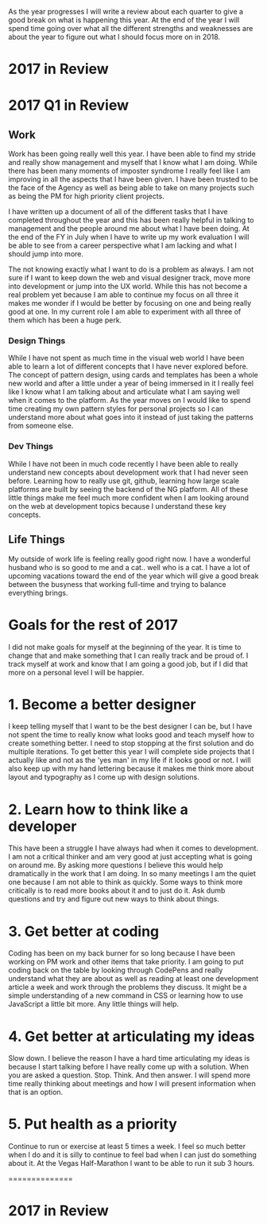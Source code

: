 As the year progresses I will write a review about each quarter to give a good break on what is happening this year. At the end of the year I will spend time going over what all the different strengths and weaknesses are about the year to figure out what I should focus more on in 2018.

2017 in Review
==============

# 2017 Q1 in Review

## Work
Work has been going really well this year. I have been able to find my stride and really show management and myself that I know what I am doing. While there has been many moments of imposter syndrome I really feel like I am improving in all the aspects that I have been given. I have been trusted to be the face of the Agency as well as being able to take on many projects such as being the PM for high priority client projects.

I have written up a document of all of the different tasks that I have completed throughout the year and this has been really helpful in talking to management and the people around me about what I have been doing. At the end of the FY in July when I have to write up my work evaluation I will be able to see from a career perspective what I am lacking and what I should jump into more.

The not knowing exactly what I want to do is a problem as always. I am not sure if I want to keep down the web and visual designer track, move more into development or jump into the UX world. While this has not become a real problem yet because I am able to continue my focus on all three it makes me wonder if I would be better by focusing on one and being really good at one. In my current role I am able to experiment with all three of them which has been a huge perk.

### Design Things
While I have not spent as much time in the visual web world I have been able to learn a lot of different concepts that I have never explored before. The concept of pattern design, using cards and templates has been a whole new world and after a little under a year of being immersed in it I really feel like I know what I am talking about and articulate what I am saying well when it comes to the platform. As the year moves on I would like to spend time creating my own pattern styles for personal projects so I can understand more about what goes into it instead of just taking the patterns from someone else.

### Dev Things
While I have not been in much code recently I have been able to really understand new concepts about development work that I had never seen before. Learning how to really use git, github, learning how large scale platforms are built by seeing the backend of the NG platform. All of these little things make me feel much more confident when I am looking around on the web at development topics because I understand these key concepts.

## Life Things
My outside of work life is feeling really good right now. I have a wonderful husband who is so good to me and a cat.. well who is a cat. I have a lot of upcoming vacations toward the end of the year which will give a good break between the busyness that working full-time and trying to balance everything brings.

Goals for the rest of 2017
==============

I did not make goals for myself at the beginning of the year. It is time to change that and make something that I can really track and be proud of. I track myself at work and know that I am going a good job, but if I did that more on a personal level I will be happier.

# 1. Become a better designer
I keep telling myself that I want to be the best designer I can be, but I have not spent the time to really know what looks good and teach myself how to create something better. I need to stop stopping at the first solution and do multiple iterations. To get better this year I will complete side projects that I actually like and not as the 'yes man' in my life if it looks good or not. I will also keep up with my hand lettering because it makes me think more about layout and typography as I come up with design solutions.

# 2. Learn how to think like a developer
This have been a struggle I have always had when it comes to development. I am not a critical thinker and am very good at just accepting what is going on around me. By asking more questions I believe this would help dramatically in the work that I am doing. In so many meetings I am the quiet one because I am not able to think as quickly. Some ways to think more critically is to read more books about it and to just do it. Ask dumb questions and try and figure out new ways to think about things.

# 3. Get better at coding
Coding has been on my back burner for so long because I have been working on PM work and other items that take priority. I am going to put coding back on the table by looking through CodePens and really understand what they are about as well as reading at least one development article a week and work through the problems they discuss. It might be a simple understanding of a new command in CSS or learning how to use JavaScript a little bit more. Any little things will help.

# 4. Get better at articulating my ideas
Slow down. I believe the reason I have a hard time articulating my ideas is because I start talking before I have really come up with a solution. When you are asked a question. Stop. Think. And then answer. I will spend more time really thinking about meetings and how I will present information when that is an option.

# 5. Put health as a priority
Continue to run or exercise at least 5 times a week. I feel so much better when I do and it is silly to continue to feel bad when I can just do something about it. At the Vegas Half-Marathon I want to be able to run it sub 3 hours.

==============

# 2017 in Review
